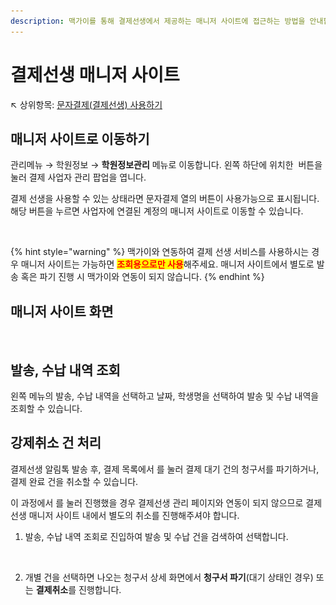 ```yaml
---
description: 맥가이를 통해 결제선생에서 제공하는 매니저 사이트에 접근하는 방법을 안내합니다.
---
```


# 결제선생 매니저 사이트

↖ 상위항목: [문자결제(결제선생) 사용하기](./)

## 매니저 사이트로 이동하기

관리메뉴 → 학원정보 → **학원정보관리** 메뉴로 이동합니다. 왼쪽 하단에 위치한 <img src="../../.gitbook/assets/btn_사업자추가.png" alt="" data-size="line"> 버튼을 눌러 결제 사업자 관리 팝업을 엽니다.

결제 선생을 사용할 수 있는 상태라면 문자결제 열의 버튼이 사용가능으로 표시됩니다. 해당 버튼을 누르면 사업자에 연결된 계정의 매니저 사이트로 이동할 수 있습니다.

<figure><img src="../../.gitbook/assets/문자결제사용가능.png" alt=""><figcaption></figcaption></figure>

{% hint style="warning" %}
맥가이와 연동하여 결제 선생 서비스를 사용하시는 경우 매니저 사이트는 가능하면 <mark style="color:red;">**조회용으로만 사용**</mark>해주세요. 매니저 사이트에서 별도로 발송 혹은 파기 진행 시 맥가이와 연동이 되지 않습니다.
{% endhint %}

## 매니저 사이트 화면

<figure><img src="../../.gitbook/assets/결제선생매니저사이트.png" alt=""><figcaption></figcaption></figure>

## 발송, 수납 내역 조회

왼쪽 메뉴의 발송, 수납 내역을 선택하고 날짜, 학생명을 선택하여 발송 및 수납 내역을 조회할 수 있습니다.

## 강제취소 건 처리

결제선생 알림톡 발송 후, 결제 목록에서 <img src="../../.gitbook/assets/btn_결제취소 (1).png" alt="" data-size="line">를 눌러 결제 대기 건의 청구서를 파기하거나, 결제 완료 건을 취소할 수 있습니다.&#x20;

이 과정에서 <img src="../../.gitbook/assets/btn_강제취소.png" alt="" data-size="line">를 눌러 진행했을 경우 결제선생 관리 페이지와 연동이 되지 않으므로 결제 선생 매니저 사이트 내에서 별도의 취소를 진행해주셔야 합니다.

1. 발송, 수납 내역 조회로 진입하여 발송 및 수납 건을 검색하여 선택합니다.&#x20;

<figure><img src="../../.gitbook/assets/강제취소 건 처리-1.png" alt=""><figcaption></figcaption></figure>

2. 개별 건을 선택하면 나오는 청구서 상세 화면에서 **청구서 파기**(대기 상태인 경우) 또는 **결제취소**를 진행합니다.&#x20;

<figure><img src="../../.gitbook/assets/강제취소 건 처리-2.png" alt=""><figcaption></figcaption></figure>

